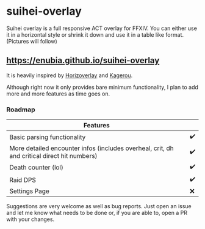 # suihei-overlay

Suihei overlay is a full responsive ACT overlay for FFXIV. You can either use it in a horizontal style or shrink it down and use it in a table like format. (Pictures will follow)

## https://enubia.github.io/suihei-overlay

It is heavily inspired by [Horizoverlay](https://github.com/bsides/horizoverlay) and [Kagerou](https://github.com/hibiyasleep/kagerou).

Although right now it only provides bare minimum functionality, I plan to add more and more features as time goes on.

### Roadmap

| Features                                                                                    |                    |
| ------------------------------------------------------------------------------------------- | ------------------ |
| Basic parsing functionality                                                                 | :heavy_check_mark: |
| More detailed encounter infos (includes overheal, crit, dh and critical direct hit numbers) | :heavy_check_mark: |
| Death counter (lol)                                                                         | :heavy_check_mark: |
| Raid DPS                                                                                    | :heavy_check_mark: |
| Settings Page                                                                               | :x:                |

Suggestions are very welcome as well as bug reports. Just open an issue and let me know what needs to be done or, if you are able to, open a PR with your changes.
